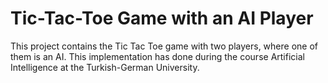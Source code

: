 # Tic-Tac-Toe Game with an AI Player

This project contains the Tic Tac Toe game with two players, where one of them is an AI. This implementation has done during the course Artificial Intelligence at the Turkish-German University. 
